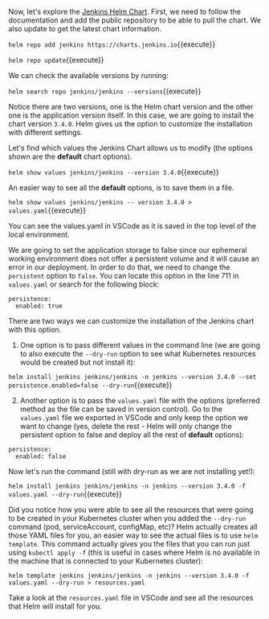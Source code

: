 Now, let's explore the [Jenkins Helm Chart](https://github.com/jenkinsci/helm-charts/tree/main/charts/jenkins). First, we need to follow the documentation and add the public repository to be able to pull the chart. We also update to get the latest chart information. 

`helm repo add jenkins https://charts.jenkins.io`{{execute}}

`helm repo update`{{execute}}

We can check the available versions by running: 

`helm search repo jenkins/jenkins --versions`{{execute}}

Notice there are two versions, one is the Helm chart version and the other one is the application version itself. In this case, we are going to install the chart version `3.4.0`. Helm gives us the option to customize the installation with different settings.

Let's find which values the Jenkins Chart allows us to modify (the options shown are the **default** chart options).

`helm show values jenkins/jenkins --version 3.4.0`{{execute}}

An easier way to see all the **default** options, is to save them in a file.

`helm show values jenkins/jenkins -- version 3.4.0 > values.yaml`{{execute}}

You can see the values.yaml in VSCode as it is saved in the top level of the local environment.

We are going to set the application storage to false since our ephemeral working environment does not offer a persistent volume and it will cause an error in our deployment. In order to do that, we need to change the `persistent` option to `false`. You can locate this option in the line 711 in `values.yaml` or search for the following block:

```
persistence:
  enabled: true
```
There are two ways we can customize the installation of the Jenkins chart with this option. 

1. One option is to pass different values in the command line (we are going to also execute the `--dry-run` option to see what Kubernetes resources would be created but not install it):

`helm install jenkins jenkins/jenkins -n jenkins --version 3.4.0 --set persistence.enabled=false --dry-run`{{execute}}

2. Another option is to pass the `values.yaml` file with the options (preferred method as the file can be saved in version control). Go to the `values.yaml` file we exported in VSCode and only keep the option we want to change (yes, delete the rest - Helm will only change the persistent option to false and deploy all the rest of **default** options):

```
persistence:
  enabled: false
```

Now let's run the command (still with dry-run as we are not installing yet!):

`helm install jenkins jenkins/jenkins -n jenkins --version 3.4.0 -f values.yaml --dry-run`{{execute}}

Did you notice how you were able to see all the resources that were going to be created in your Kubernetes cluster when you added the `--dry-run` command (pod, serviceAccount, configMap, etc)? Helm actually creates all those YAML files for you, an easier way to see the actual files is to use `helm template`. This command actually gives you the files that you can run just using `kubectl apply -f` (this is useful in cases where Helm is no available in the machine that is connected to your Kubernetes cluster):

`helm template jenkins jenkins/jenkins -n jenkins --version 3.4.0 -f values.yaml --dry-run > resources.yaml`

Take a look at the `resources.yaml` file in VSCode and see all the resources that Helm will install for you.